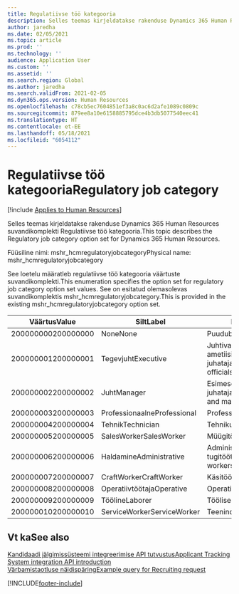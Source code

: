 ```yaml
---
title: Regulatiivse töö kategooria
description: Selles teemas kirjeldatakse rakenduse Dynamics 365 Human Resources suvandikomplekti Regulatiivse töö kategooria.
author: jaredha
ms.date: 02/05/2021
ms.topic: article
ms.prod: ''
ms.technology: ''
audience: Application User
ms.custom: ''
ms.assetid: ''
ms.search.region: Global
ms.author: jaredha
ms.search.validFrom: 2021-02-05
ms.dyn365.ops.version: Human Resources
ms.openlocfilehash: c78cb5ec7604851ef3a8c0ac6d2afe1089c0809c
ms.sourcegitcommit: 879ee8a10e6158885795dce4b3db5077540eec41
ms.translationtype: HT
ms.contentlocale: et-EE
ms.lasthandoff: 05/18/2021
ms.locfileid: "6054112"
---
```

# <a name="regulatory-job-category"></a><span data-ttu-id="6019b-103">Regulatiivse töö kategooria</span><span class="sxs-lookup"><span data-stu-id="6019b-103">Regulatory job category</span></span>

[!include [Applies to Human Resources](../includes/applies-to-hr.md)]

<span data-ttu-id="6019b-104">Selles teemas kirjeldatakse rakenduse Dynamics 365 Human Resources suvandikomplekti Regulatiivse töö kategooria.</span><span class="sxs-lookup"><span data-stu-id="6019b-104">This topic describes the Regulatory job category option set for Dynamics 365 Human Resources.</span></span>

<span data-ttu-id="6019b-105">Füüsiline nimi: mshr_hcmregulatoryjobcategory</span><span class="sxs-lookup"><span data-stu-id="6019b-105">Physical name: mshr_hcmregulatoryjobcategory</span></span>

<span data-ttu-id="6019b-106">See loetelu määratleb regulatiivse töö kategooria väärtuste suvandikomplekti.</span><span class="sxs-lookup"><span data-stu-id="6019b-106">This enumeration specifies the option set for regulatory job category option set values.</span></span> <span data-ttu-id="6019b-107">See on esitatud olemasolevas suvandikomplektis mshr_hcmregulatoryjobcategory.</span><span class="sxs-lookup"><span data-stu-id="6019b-107">This is provided in the existing mshr_hcmregulatoryjobcategory option set.</span></span>

| <span data-ttu-id="6019b-108">Väärtus</span><span class="sxs-lookup"><span data-stu-id="6019b-108">Value</span></span> | <span data-ttu-id="6019b-109">Silt</span><span class="sxs-lookup"><span data-stu-id="6019b-109">Label</span></span> | <span data-ttu-id="6019b-110">Kirjeldus</span><span class="sxs-lookup"><span data-stu-id="6019b-110">Description</span></span> |
| --- | --- | --- |
| <span data-ttu-id="6019b-111">200000000</span><span class="sxs-lookup"><span data-stu-id="6019b-111">200000000</span></span> | <span data-ttu-id="6019b-112">None</span><span class="sxs-lookup"><span data-stu-id="6019b-112">None</span></span> | <span data-ttu-id="6019b-113">Puudub.</span><span class="sxs-lookup"><span data-stu-id="6019b-113">None.</span></span> |
| <span data-ttu-id="6019b-114">200000001</span><span class="sxs-lookup"><span data-stu-id="6019b-114">200000001</span></span> | <span data-ttu-id="6019b-115">Tegevjuht</span><span class="sxs-lookup"><span data-stu-id="6019b-115">Executive</span></span> | <span data-ttu-id="6019b-116">Juhtiva/kõrgema taseme ametiisikud ja juhatajad.</span><span class="sxs-lookup"><span data-stu-id="6019b-116">Executive/Senior level officials and managers.</span></span> |
| <span data-ttu-id="6019b-117">200000002</span><span class="sxs-lookup"><span data-stu-id="6019b-117">200000002</span></span> | <span data-ttu-id="6019b-118">Juht</span><span class="sxs-lookup"><span data-stu-id="6019b-118">Manager</span></span> | <span data-ttu-id="6019b-119">Esimese/kesktasandi ametiisikud ja juhatajad.</span><span class="sxs-lookup"><span data-stu-id="6019b-119">First/Mid level officials and managers.</span></span> |
| <span data-ttu-id="6019b-120">200000003</span><span class="sxs-lookup"><span data-stu-id="6019b-120">200000003</span></span> | <span data-ttu-id="6019b-121">Professionaalne</span><span class="sxs-lookup"><span data-stu-id="6019b-121">Professional</span></span> | <span data-ttu-id="6019b-122">Professionaalid.</span><span class="sxs-lookup"><span data-stu-id="6019b-122">Professionals.</span></span> |
| <span data-ttu-id="6019b-123">200000004</span><span class="sxs-lookup"><span data-stu-id="6019b-123">200000004</span></span> | <span data-ttu-id="6019b-124">Tehnik</span><span class="sxs-lookup"><span data-stu-id="6019b-124">Technician</span></span> | <span data-ttu-id="6019b-125">Tehnikud.</span><span class="sxs-lookup"><span data-stu-id="6019b-125">Technicians.</span></span> |
| <span data-ttu-id="6019b-126">200000005</span><span class="sxs-lookup"><span data-stu-id="6019b-126">200000005</span></span> | <span data-ttu-id="6019b-127">SalesWorker</span><span class="sxs-lookup"><span data-stu-id="6019b-127">SalesWorker</span></span> | <span data-ttu-id="6019b-128">Müügitöötajad.</span><span class="sxs-lookup"><span data-stu-id="6019b-128">Sales workers.</span></span> |
| <span data-ttu-id="6019b-129">200000006</span><span class="sxs-lookup"><span data-stu-id="6019b-129">200000006</span></span> | <span data-ttu-id="6019b-130">Haldamine</span><span class="sxs-lookup"><span data-stu-id="6019b-130">Administrative</span></span> | <span data-ttu-id="6019b-131">Administratiivsed tugitöötajad.</span><span class="sxs-lookup"><span data-stu-id="6019b-131">Administrative support workers.</span></span> |
| <span data-ttu-id="6019b-132">200000007</span><span class="sxs-lookup"><span data-stu-id="6019b-132">200000007</span></span> | <span data-ttu-id="6019b-133">CraftWorker</span><span class="sxs-lookup"><span data-stu-id="6019b-133">CraftWorker</span></span> | <span data-ttu-id="6019b-134">Käsitöölised.</span><span class="sxs-lookup"><span data-stu-id="6019b-134">Craft workers.</span></span> |
| <span data-ttu-id="6019b-135">200000008</span><span class="sxs-lookup"><span data-stu-id="6019b-135">200000008</span></span> | <span data-ttu-id="6019b-136">Operatiivtöötaja</span><span class="sxs-lookup"><span data-stu-id="6019b-136">Operative</span></span> | <span data-ttu-id="6019b-137">Operatiivtöötajad.</span><span class="sxs-lookup"><span data-stu-id="6019b-137">Operatives.</span></span> |
| <span data-ttu-id="6019b-138">200000009</span><span class="sxs-lookup"><span data-stu-id="6019b-138">200000009</span></span> | <span data-ttu-id="6019b-139">Tööline</span><span class="sxs-lookup"><span data-stu-id="6019b-139">Laborer</span></span> | <span data-ttu-id="6019b-140">Töölised/abilised.</span><span class="sxs-lookup"><span data-stu-id="6019b-140">Laborers/Helpers.</span></span> |
| <span data-ttu-id="6019b-141">200000010</span><span class="sxs-lookup"><span data-stu-id="6019b-141">200000010</span></span> | <span data-ttu-id="6019b-142">ServiceWorker</span><span class="sxs-lookup"><span data-stu-id="6019b-142">ServiceWorker</span></span> | <span data-ttu-id="6019b-143">Teenindustöötaja.</span><span class="sxs-lookup"><span data-stu-id="6019b-143">Service workers.</span></span> |

## <a name="see-also"></a><span data-ttu-id="6019b-144">Vt ka</span><span class="sxs-lookup"><span data-stu-id="6019b-144">See also</span></span>

[<span data-ttu-id="6019b-145">Kandidaadi jälgimissüsteemi integreerimise API tutvustus</span><span class="sxs-lookup"><span data-stu-id="6019b-145">Applicant Tracking System integration API introduction</span></span>](hr-admin-integration-ats-api-introduction.md)<br>
[<span data-ttu-id="6019b-146">Värbamistaotluse näidispäring</span><span class="sxs-lookup"><span data-stu-id="6019b-146">Example query for Recruiting request</span></span>](hr-admin-integration-ats-api-recruiting-request-example-query.md)


[!INCLUDE[footer-include](../includes/footer-banner.md)]
